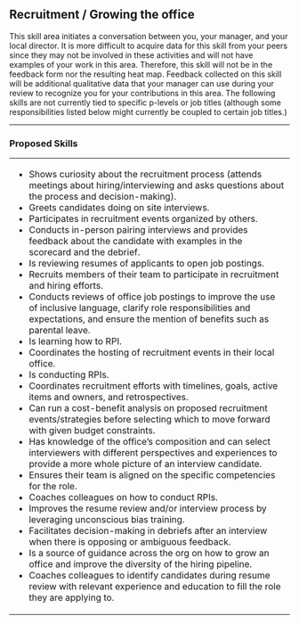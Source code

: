 ## Recruitment / Growing the office

This skill area initiates a conversation between you,
your manager, and your local director. It is more difficult to acquire data for
this skill from your peers since they may not be involved in these activities and will not
have examples of your work in this area. Therefore, this skill will not be
in the feedback form nor the resulting heat map. Feedback collected on this
skill will be additional qualitative data that your manager can use during your
review to recognize you for your contributions in this area. The following skills are not currently tied to specific p-levels or job titles (although some responsibilities
listed below might currently be coupled to certain job titles.)

---
### Proposed Skills

<table>
<tbody>
<tr>
<td valign="top">
<ul>
  <li>Shows curiosity about the recruitment process (attends meetings about hiring/interviewing and asks questions about the process and decision-making).</li>
  <li>Greets candidates doing on site interviews.</li>
  <li>Participates in recruitment events organized by others.</li>
  <li>Conducts in-person pairing interviews and provides feedback about the candidate with examples in the scorecard and the debrief.</li>
  <li>Is reviewing resumes of applicants to open job postings.</li>
  <li>Recruits members of their team to participate in recruitment and hiring efforts.</li>
  <li>Conducts reviews of office job postings to improve the use of inclusive language, clarify role responsibilities and expectations, and ensure the mention of benefits such as parental leave.</li>
  <li>Is learning how to RPI.</li>
  <li>Coordinates the hosting of recruitment events in their local office.</li>
  <li>Is conducting RPIs.</li>
  <li>Coordinates recruitment efforts with timelines, goals, active items and owners, and retrospectives.</li>
  <li>Can run a cost-benefit analysis on proposed recruitment events/strategies before selecting which to move forward with given budget constraints.</li>
  <li>Has knowledge of the office’s composition and can select interviewers with different perspectives and experiences to provide a more whole picture of an interview candidate.</li>
  <li>Ensures their team is aligned on the specific competencies for the role.</li>
  <li>Coaches colleagues on how to conduct RPIs.</li>
  <li>Improves the resume review and/or interview process by leveraging unconscious bias training.</li>
  <li>Facilitates decision-making in debriefs after an interview when there is opposing or ambiguous feedback.</li>
  <li>Is a source of guidance across the org on how to grow an office and improve the diversity of the hiring pipeline.</li>
  <li>Coaches colleagues to identify candidates during resume review with relevant experience and education to fill the role they are applying to.</li>
</ul>
</td>
</tbody></table>
